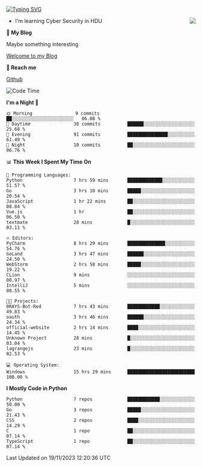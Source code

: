 [![Typing SVG](https://readme-typing-svg.herokuapp.com?font=Fira+Code&pause=1000&random=false&width=450&height=60&lines=Hello+%F0%9F%91%8B%F0%9F%8F%BB;I'm+JBNRZ)](https://git.io/typing-svg)

<a href="#">
  <img align="right" src="https://github-readme-stats.vercel.app/api?username=JBNRZ&show_icons=true&bg_color=15,f2f7fd,E0EAFC" />
</a>

- I'm learning Cyber Security in HDU

 **🌱 My Blog**

Maybe something interesting

[Welcome to my Blog](https://jbnrz.com.cn/)

 **💬 Reach me** 

[Github](https://github.com/JBNRZ)


<!--START_SECTION:waka-->
![Code Time](http://img.shields.io/badge/Code%20Time-93%20hrs%2034%20mins-blue)

**I'm a Night 🦉** 

```text
🌞 Morning                9 commits           ██░░░░░░░░░░░░░░░░░░░░░░░   06.08 % 
🌆 Daytime                38 commits          ██████░░░░░░░░░░░░░░░░░░░   25.68 % 
🌃 Evening                91 commits          ███████████████░░░░░░░░░░   61.49 % 
🌙 Night                  10 commits          ██░░░░░░░░░░░░░░░░░░░░░░░   06.76 % 
```


📊 **This Week I Spent My Time On** 

```text
💬 Programming Languages: 
Python                   7 hrs 59 mins       █████████████░░░░░░░░░░░░   51.57 % 
Go                       3 hrs 10 mins       █████░░░░░░░░░░░░░░░░░░░░   20.54 % 
JavaScript               1 hr 22 mins        ██░░░░░░░░░░░░░░░░░░░░░░░   08.84 % 
Vue.js                   1 hr                ██░░░░░░░░░░░░░░░░░░░░░░░   06.50 % 
textmate                 28 mins             █░░░░░░░░░░░░░░░░░░░░░░░░   03.11 % 

🔥 Editors: 
PyCharm                  8 hrs 29 mins       ██████████████░░░░░░░░░░░   54.76 % 
GoLand                   3 hrs 47 mins       ██████░░░░░░░░░░░░░░░░░░░   24.50 % 
WebStorm                 2 hrs 58 mins       █████░░░░░░░░░░░░░░░░░░░░   19.22 % 
CLion                    9 mins              ░░░░░░░░░░░░░░░░░░░░░░░░░   00.97 % 
IntelliJ                 5 mins              ░░░░░░░░░░░░░░░░░░░░░░░░░   00.55 % 

🐱‍💻 Projects: 
0RAYS-Bot-Red            7 hrs 43 mins       ████████████░░░░░░░░░░░░░   49.83 % 
oauth                    3 hrs 46 mins       ██████░░░░░░░░░░░░░░░░░░░   24.34 % 
official-website         2 hrs 14 mins       ████░░░░░░░░░░░░░░░░░░░░░   14.45 % 
Unknown Project          28 mins             █░░░░░░░░░░░░░░░░░░░░░░░░   03.04 % 
lagrangejs               23 mins             █░░░░░░░░░░░░░░░░░░░░░░░░   02.53 % 

💻 Operating System: 
Windows                  15 hrs 29 mins      █████████████████████████   100.00 % 
```

**I Mostly Code in Python** 

```text
Python                   7 repos             ████████████░░░░░░░░░░░░░   50.00 % 
Go                       3 repos             █████░░░░░░░░░░░░░░░░░░░░   21.43 % 
CSS                      2 repos             ████░░░░░░░░░░░░░░░░░░░░░   14.29 % 
C                        1 repo              ██░░░░░░░░░░░░░░░░░░░░░░░   07.14 % 
TypeScript               1 repo              ██░░░░░░░░░░░░░░░░░░░░░░░   07.14 % 
```




 Last Updated on 19/11/2023 12:20:36 UTC
<!--END_SECTION:waka-->
